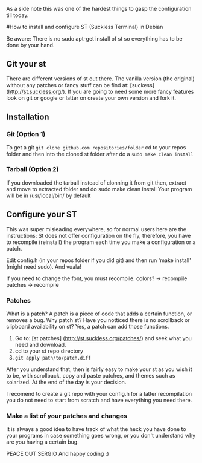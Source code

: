 As a side note this was one of the hardest things to gasp the configuration till today.

#How to install and configure ST (Suckless Terminal) in Debian

Be aware: There is no sudo apt-get install of st so everything has to be done by your hand.

## Git your st

There are different versions of st out there. The vanilla version (the original) without any patches or fancy stuff can be find at: [suckess]
(http://st.suckless.org/). 
If you are going to need some more fancy features look on git or google or latter on create your own version and fork it.

## Installation
### Git (Option 1)
To get a git `git clone github.com repositories/folder`
cd to your repos folder and then into the cloned st folder
after do a `sudo make clean install`

### Tarball (Option 2)
If you downloaded the tarball instead of clonning it from git then, extract and move to extracted folder and do sudo make clean install
Your program will be in /usr/local/bin/ by default

## Configure your ST
This was super misleading everywhere, so for normal users here are the instructions:
St does not offer configuration on the fly, therefore, you have to recompile (reinstall) the program each time you make a configuration or a patch.

Edit config.h (in your repos folder if you did git) and then run 'make install' (might need sudo). And vuala!

If you need to change the font, you must recompile.
colors? -> recompile
patches -> recompile

### Patches
What is a patch? A patch is a piece of code that adds a certain function, or removes a bug. 
Why patch st? Have you notticed there is no scrollback or clipboard availability on st? Yes, a patch can add those functions.

1. Go to: [st patches] (http://st.suckless.org/patches/) and seek what you need and download.
2. cd to your st repo directory 
3. `git apply path/to/patch.diff`


After you understand that, then is fairly easy to make your st as you wish it to be, with scrollback, copy and paste patches, and themes such as solarized. At the end of the day is your decision.

I recomend to create a git repo with your config.h for a latter recompilation you do not need to start from scratch and have everything you need there.

### Make a list of your patches and changes

It is always a good idea to have track of what the heck you have done to your programs in case something goes wrong, or you don't understand why are you having a certain bug.

PEACE OUT SERGIO
And happy coding :)
